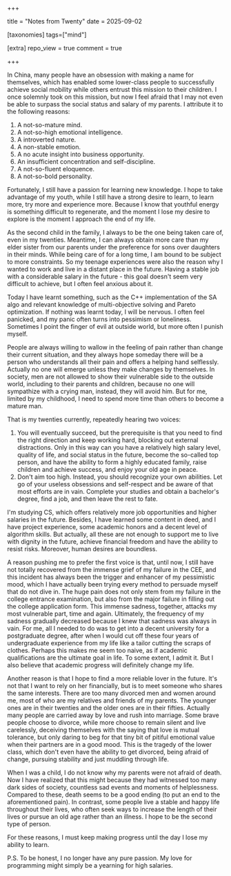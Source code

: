 +++

title = "Notes from Twenty"
date = 2025-09-02

[taxonomies]
tags=["mind"]

[extra]
repo_view = true
comment = true

+++

In China, many people have an obsession with making a name for themselves, which has enabled some lower-class people to successfully achieve social mobility while others entrust this mission to their children. I once solemnly took on this mission, but now I feel afraid that I may not even be able to surpass the social status and salary of my parents. I attribute it to the following reasons:

1. A not-so-mature mind.
3. A not-so-high emotional intelligence.
4. A introverted nature.
5. A non-stable emotion.
6. A no acute insight into business opportunity.
7. An insufficient concentration and self-discipline.
8. A not-so-fluent eloquence.
9. A not-so-bold personality.

Fortunately, I still have a passion for learning new knowledge. I hope to take advantage of my youth, while I still have a strong desire to learn, to learn more, try more and experience more. Because I know that youthful energy is something difficult to regenerate, and the moment I lose my desire to explore is the moment I approach the end of my life.

As the second child in the family, I always to be the one being taken care of, even in my twenties. Meantime, I can always obtain more care than my elder sister from our parents under the preference for sons over daughters in their minds. While being care of for a long time, I am bound to be subject to more constraints. So my teenage experiences were also the reason why I wanted to work and live in a distant place in the future. Having a stable job with a considerable salary in the future - this goal doesn't seem very difficult to achieve, but I often feel anxious about it.

Today I have learnt something, such as the C++ implementation of the SA algo and relevant knowledge of multi-objective solving and Pareto optimization. If nothing was learnt today, I will be nervous. I often feel panicked, and my panic often turns into pessimism or loneliness. Sometimes I point the finger of evil at outside world, but more often I punish myself.

People are always willing to wallow in the feeling of pain rather than change their current situation, and they always hope someday there will be a person who understands all their pain and offers a helping hand selflessly. Actually no one will emerge unless they make changes by themselves. In society, men are not allowed to show their vulnerable side to the outside world, including to their parents and children, because no one will sympathize with a crying man, instead, they will avoid him. But for me, limited by my childhood, I need to spend more time than others to become a mature man.

That is my twenties currently, repeatedly hearing two voices:

1. You will eventually succeed, but the prerequisite is that you need to find the right direction and keep working hard, blocking out external distractions. Only in this way can you have a relatively high salary level, quality of life, and social status in the future, become the so-called top person, and have the ability to form a highly educated family, raise children and achieve success, and enjoy your old age in peace.
2. Don't aim too high. Instead, you should recognize your own abilities. Let go of your useless obsessions and self-respect and be aware of that most efforts are in vain. Complete your studies and obtain a bachelor's degree, find a job, and then leave the rest to fate.

I'm studying CS, which offers relatively more job opportunities and higher salaries in the future. Besides, I have learned some content in deed, and I have project experience, some academic honors and a decent level of algorithm skills. But actually, all these are not enough to support me to live with dignity in the future, achieve financial freedom and have the ability to resist risks. Moreover, human desires are boundless.

A reason pushing me to prefer the first voice is that, until now, I still have not totally recovered from the immense grief of my failure in the CEE, and this incident has always been the trigger and enhancer of my pessimistic mood, which I have actually been trying every method to persuade myself that do not dive in. The huge pain does not only stem from my failure in the college entrance examination, but also from the major failure in filling out the college application form. This immense sadness, together, attacks my most vulnerable part, time and again. Ultimately, the frequency of my sadness gradually decreased because I knew that sadness was always in vain. For me, all I needed to do was to get into a decent university for a postgraduate degree, after when I would cut off these four years of undergraduate experience from my life like a tailor cutting the scraps of clothes. Perhaps this makes me seem too naive, as if academic qualifications are the ultimate goal in life. To some extent, I admit it. But I also believe that academic progress will definitely change my life.

Another reason is that I hope to find a more reliable lover in the future. It's not that I want to rely on her financially, but is to meet someone who shares the same interests. There are too many divorced men and women around me, most of who are my relatives and friends of my parents. The younger ones are in their twenties and the older ones are in their fifties. Actually many people are carried away by love and rush into marriage. Some brave people choose to divorce, while more choose to remain silent and live carelessly, deceiving themselves with the saying that love is mutual tolerance, but only daring to beg for that tiny bit of pitiful emotional value when their partners are in a good mood. This is the tragedy of the lower class, which don't even have the ability to get divorced, being afraid of change, pursuing stability and just muddling through life.

When I was a child, I do not know why my parents were not afraid of death. Now I have realized that this might because they had witnessed too many dark sides of society, countless sad events and moments of helplessness. Compared to these, death seems to be a good ending (to put an end to the aforementioned pain). In contrast, some people live a stable and happy life throughout their lives, who often seek ways to increase the length of their lives or pursue an old age rather than an illness. I hope to be the second type of person.

For these reasons, I must keep making progress until the day I lose my ability to learn.

P.S. To be honest, I no longer have any pure passion. My love for programming might simply be a yearning for high salaries.
